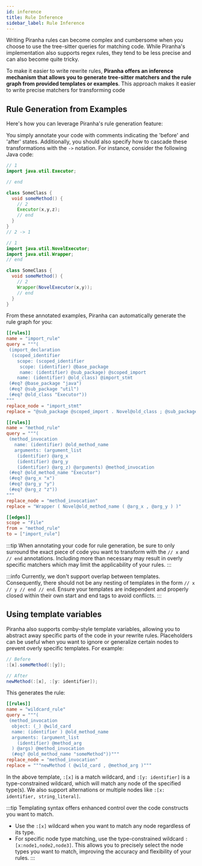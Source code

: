 ```yaml
---
id: inference
title: Rule Inference
sidebar_label: Rule Inference
---
```



Writing Piranha rules can become complex and cumbersome when you choose to use the tree-sitter queries
for matching code. While Piranha's implementation also supports regex rules,
they tend to be less precise and can also become quite tricky.

To make it easier to write rewrite rules, **Piranha offers an inference mechanism that allows you to generate tree-sitter matchers and the rule graph from provided templates or examples**.
This approach makes it easier to write precise matchers for transforming code

## Rule Generation from Examples

Here's how you can leverage Piranha's rule generation feature:

You simply annotate your code with comments indicating the 'before' and 'after' states.
Additionally, you should also specify how to cascade these transformations with the `->` notation.
For instance, consider the following Java code:



<div style={{display: 'flex', justifyContent: 'space-around'}}>
    <div style={{width: '49%'}}>


```java title="Code before" {1,8,13} showLineNumbers
// 1
import java.util.Executor;

// end

class SomeClass {
  void someMethod() {
    // 2
    Executor(x,y,z);
    // end
  }
}
// 2 -> 1
```

</div>
    <div style={{width: '2%'}}>
    </div>
    <div style={{width: '49%'}}>

```java title="Code after" {1,8} showLineNumbers
// 1
import java.util.NovelExecutor;
import java.util.Wrapper;
// end

class SomeClass {
  void someMethod() {
    // 2
    Wrapper(NovelExecutor(x,y));
    // end
  }
}

```

</div>
</div>

From these annotated examples, Piranha can automatically generate the rule graph for you:

```toml
[[rules]]
name = "import_rule"
query = """(
 (import_declaration
  (scoped_identifier
    scope: (scoped_identifier
     scope: (identifier) @base_package
     name: (identifier) @sub_package) @scoped_import
    name: (identifier) @old_class) @import_stmt
 (#eq? @base_package "java")
 (#eq? @sub_package "util")
 (#eq? @old_class "Executor"))
"""
replace_node = "import_stmt"
replace = "@sub_package @scoped_import . Novel@old_class ; @sub_package @scoped_import . Wrapper ;"

[[rules]]
name = "method_rule"
query = """(
 (method_invocation
   name: (identifier) @old_method_name
   arguments: (argument_list
    (identifier) @arg_x
    (identifier) @arg_y
    (identifier) @arg_z) @arguments) @method_invocation
 (#eq? @old_method_name "Executor")
 (#eq? @arg_x "x")
 (#eq? @arg_y "y")
 (#eq? @arg_z "z"))
"""
replace_node = "method_invocation"
replace = "Wrapper ( Novel@old_method_name ( @arg_x , @arg_y ) )"

[[edges]]
scope = "File"
from = "method_rule"
to = ["import_rule"]

```

:::tip
When annotating your code for rule generation, be sure to only surround the exact piece of code you want to transform with the `// x` and `// end` annotations.
Including more than necessary may result in overly specific matchers which may limit the applicability of your rules.
:::

:::info
Currently, we don't support overlap between templates. Consequently, there should not be any nesting of templates in the form `// x // y // end // end`. Ensure your templates are independent and properly closed within their own start and end tags to avoid conflicts.
:::


## Using template variables

Piranha also supports comby-style template variables, allowing you to abstract away specific parts of the code in your rewrite rules.
Placeholders can be useful when you want to ignore or generalize certain nodes to prevent overly specific templates.
For example:

```java
// Before
:[x].someMethod(:[y]);

// After
newMethod(:[x], :[y: identifier]);
```

This generates the rule:

```toml {5,8} showLineNumbers
[[rules]]
name = "wildcard_rule"
query = """(
 (method_invocation
  object: (_) @wild_card
  name: (identifier ) @old_method_name
  arguments: (argument_list
    (identifier) @method_arg
  ) @args) @method_invocation
  (#eq? @old_method_name "someMethod"))"""
replace_node = "method_invocation"
replace = """newMethod ( @wild_card , @method_arg )"""
```

In the above template, `:[x]` is a match wildcard, and `:[y: identifier]` is a type-constrained wildcard, which will match any node of the specified type(s). We also support alternations or multiple nodes like `:[x: identifier, string_literal]`.

:::tip
Templating syntax offers enhanced control over the code constructs you want to match.

- Use the `:[x]` wildcard when you want to match any node regardless of its type.
- For specific node type matching, use the type-constrained wildcard `:[x:node1,node2,node3]`. This allows you to precisely select the node types you want to match, improving the accuracy and flexibility of your rules.
:::

